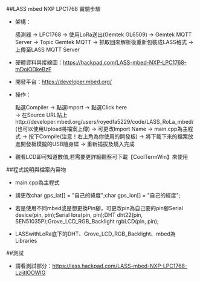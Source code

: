 ##LASS mbed NXP LPC1768 實驗步驟

* 架構：

	感測器 -> LPC1768 -> 使用LoRa送出(Gemtek GL6509) 
	-> Gemtek MQTT Server -> Topic Gemtek MQTT 
	-> 抓取回來解析後重新包裝成LASS格式 
	-> 上傳至LASS MQTT Server

* 硬體資料與接線圖：https://hackpad.com/LASS-mbed-NXP-LPC1768-mDoiODkeBzF

* 開發平台：https://developer.mbed.org/

* 操作：

	點選Compiler -> 點選Import -> 點選Click here  
	-> 在Source URL貼上http://developer.mbed.org/users/royedfa5229/code/LASS_RoLa_mbed/ (也可以使用Upload將檔案上傳)
	-> 可更改Import Name -> main.cpp為主程式 
	-> 按下Compile(注意！右上角為你使用的開發板) 
	-> 將下載下來的檔案放進開發板模擬的USB隨身碟 
	-> 重新插拔及燒入完成

* 觀看LCD即可知道數值,若需要更詳細觀察可下載【CoolTermWin】來使用

##程式說明與檔案內容物

* main.cpp為主程式

* 請更改char gps_lat[] = "自己的緯度";char gps_lon[] = "自己的經度";

* 若是使用不同mbed或是想更換Pin腳，可更改pin為自己要的pin腳Serial device(pin, pin);Serial lora(pin, pin);DHT dht22(pin, SEN51035P);Grove_LCD_RGB_Backlight rgbLCD(pin, pin);

* LASSwithLoRa底下的DHT、Grove_LCD_RGB_Backlight、mbed為Libraries

##測試

* 請看測試部分：https://lass.hackpad.com/LASS-mbed-NXP-LPC1768-LzijtlOOWIG
